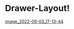 # Drawer-Layout!
[image_2022-09-03_17-13-44](https://user-images.githubusercontent.com/110696633/188274345-ab47fe55-b354-472a-9d67-df145474ef5b.png)
